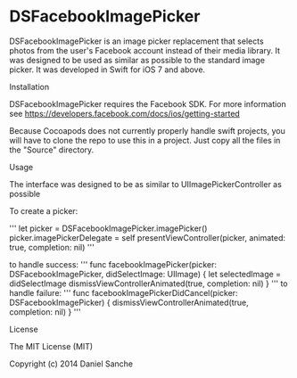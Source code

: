 DSFacebookImagePicker
=====================

DSFacebookImagePicker is an image picker replacement that selects photos from the user's Facebook account instead of their media library. It was designed to be used as similar as possible to the standard image picker. It was developed in Swift for iOS 7 and above.
 

Installation

DSFacebookImagePicker requires the Facebook SDK. For more information see https://developers.facebook.com/docs/ios/getting-started

Because Cocoapods does not currently properly handle swift projects, you will have to clone the repo to use this in a project. Just copy all the files in the "Source" directory.



Usage

The interface was designed to be as similar to UIImagePickerController as possible

To create a picker:

'''
let picker = DSFacebookImagePicker.imagePicker()
picker.imagePickerDelegate = self
presentViewController(picker, animated: true, completion: nil)
'''

to handle success:
'''
func facebookImagePicker(picker: DSFacebookImagePicker, didSelectImage: UIImage) {
    let selectedImage = didSelectImage
    dismissViewControllerAnimated(true, completion: nil)
}
'''
to handle failure:
'''
func facebookImagePickerDidCancel(picker: DSFacebookImagePicker) {
    dismissViewControllerAnimated(true, completion: nil)
}
'''

License

The MIT License (MIT)

Copyright (c) 2014 Daniel Sanche

